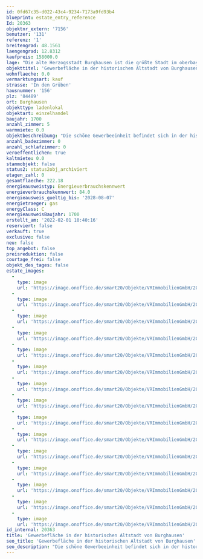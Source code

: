 ```yaml
---
id: 0fd67c35-d022-43c4-9234-7173a9fd93b4
blueprint: estate_entry_reference
Id: 20363
objektnr_extern: '7156'
benutzer: '131'
referenz: '1'
breitengrad: 48.1561
laengengrad: 12.8312
kaufpreis: 158000.0
lage: "Die alte Herzogsstadt Burghausen ist die größte Stadt im oberbayerischen Landkreis Altötting. Sie liegt an der Salzach, die hier die Grenze zu Österreich bildet. Auf einem Höhenzug über der Altstadt erstreckt sich die Burg zu Burghausen, die mit 1051 Metern Länge die längste Burganlage der Welt ist.  Burghausen bietet Einkaufsmöglichkeiten, eine sehr gute Infrastruktur, Ärzteschaft, Klinik, kulturelle Veranstaltungen, jegliche Möglichkeit der Freizeitgestaltung, Grund- und weiterführende Schulen\r\n\r\nBurghausen mit rund 11.000 Chemie-Beschäftigten ist der bedeutendste Standort des bayerischen Chemiedreiecks. Hier befinden sich neben dem weltweit größten Standort der Wacker Chemie AG weitere international operierende Unternehmen wie z. B. OMV Deutschland GmbH, Borealis Polymere GmbH sowie Produktionsstandorte der Linde AG und der Vinnolit GmbH & Co. KG. \r\nVerkehr: \r\nDie Blaue Route, die Bundesstraße 20 (Straubing – Berchtesgaden), führt durch das Stadtgebiet von Burghausen. Die B 20 verbindet die Stadt auch mit der Bundesstraße 12 (München – Passau) bzw. der Bundesautobahn 94. Ein Endbahnhof der Bahnstrecke Mühldorf–Burghausen bindet die Stadt an den Eisenbahnverkehr an."
objekttitel: 'Gewerbefläche in der historischen Altstadt von Burghausen'
wohnflaeche: 0.0
vermarktungsart: kauf
strasse: 'In den Grüben'
hausnummer: '156'
plz: '84489'
ort: Burghausen
objekttyp: ladenlokal
objektart: einzelhandel
baujahr: 1700
anzahl_zimmer: 5
warmmiete: 0.0
objektbeschreibung: "Die schöne Gewerbeeinheit befindet sich in der historischen Altstadt von Burghausen, unterhalb des Burgberges in unmittelbarer Nähe der Messerzeile.\r\nDas Haus selbst wurde ca. 1700 erbaut, im typisch spätgotischen Baustil, der den Charme, der Flaniermeile in den Grüben ausmacht.\r\nDer Laden mit mehreren Lagerflächen und einer Werkstatt befindet sich im Erdgeschoss und hat insgesamt eine Größe von ca 161,88 m².\r\nDas Schaufenster des Ladens ist zur Fußgängerzone ausgerichtet. Im Keller befinden sich zwei weitere Räume mit Gewölbe, die der Gewerbeeinheit  zugeordnet sind. Zudem befindet sich im Keller noch ein WC mit Waschgelegenheit.\r\n\r\nDie Gesamtfläche beträgt ca. 222,18 m² die sich wie folgt aufteilen: \r\nLaden / Lagerfläche ca. 161,88 m²\r\nKeller ca. 60.30 m²\r\n\r\nDer Laden ist vermietet bis 31.03.2026\r\nKaltmiete beträgt 500 € monatlich"
anzahl_badezimmer: 0
anzahl_schlafzimmer: 0
veroeffentlichen: true
kaltmiete: 0.0
stammobjekt: false
status2: status2obj_archiviert
etagen_zahl: 0
gesamtflaeche: 222.18
energieausweistyp: Energieverbrauchskennwert
energieverbrauchskennwert: 84.0
energieausweis_gueltig_bis: '2028-08-07'
energietraeger: gas
energyClass: C
energieausweisBaujahr: 1700
erstellt_am: '2022-02-01 10:40:16'
reserviert: false
verkauft: true
exclusive: false
neu: false
top_angebot: false
preisreduktion: false
courtage_frei: false
objekt_des_tages: false
estate_images:
  -
    type: image
    url: 'https://image.onoffice.de/smart20/Objekte/VRImmobilienGmbH/20363/04ca5f67-a857-473c-b3c8-7a2431fe68dd.jpg'
  -
    type: image
    url: 'https://image.onoffice.de/smart20/Objekte/VRImmobilienGmbH/20363/d950bcef-7baf-4390-8154-8efefecc9528.jpg'
  -
    type: image
    url: 'https://image.onoffice.de/smart20/Objekte/VRImmobilienGmbH/20363/40cbc74e-1a7a-494f-9071-d0acede93d83.jpg'
  -
    type: image
    url: 'https://image.onoffice.de/smart20/Objekte/VRImmobilienGmbH/20363/a94722cd-b5bd-4243-bd8a-c60a72578486.jpg'
  -
    type: image
    url: 'https://image.onoffice.de/smart20/Objekte/VRImmobilienGmbH/20363/e3dd350b-30e8-467f-9f6b-618f7546056f.jpg'
  -
    type: image
    url: 'https://image.onoffice.de/smart20/Objekte/VRImmobilienGmbH/20363/2c826ff0-1567-4eed-bd02-1ec6a7adf686.jpg'
  -
    type: image
    url: 'https://image.onoffice.de/smart20/Objekte/VRImmobilienGmbH/20363/3a200f3e-c05d-4d01-b056-e04cfa6dffe6.jpg'
  -
    type: image
    url: 'https://image.onoffice.de/smart20/Objekte/VRImmobilienGmbH/20363/69cde2c7-8bf7-4534-9c22-4ad3e4db372f.jpg'
  -
    type: image
    url: 'https://image.onoffice.de/smart20/Objekte/VRImmobilienGmbH/20363/5bca2007-4e53-4d37-aab4-a833ac7546ee.jpg'
  -
    type: image
    url: 'https://image.onoffice.de/smart20/Objekte/VRImmobilienGmbH/20363/a2272908-5e32-43fe-a9c7-d162744cceba.jpg'
  -
    type: image
    url: 'https://image.onoffice.de/smart20/Objekte/VRImmobilienGmbH/20363/66b8295b-de94-4996-b23a-380b1de05f3c.jpg'
  -
    type: image
    url: 'https://image.onoffice.de/smart20/Objekte/VRImmobilienGmbH/20363/91ebd2d1-1457-4ff8-a18d-d711743decdb.jpg'
  -
    type: image
    url: 'https://image.onoffice.de/smart20/Objekte/VRImmobilienGmbH/20363/c4420ac3-1a1b-44f6-9c47-8d0675ca77ff.jpg'
  -
    type: image
    url: 'https://image.onoffice.de/smart20/Objekte/VRImmobilienGmbH/20363/6b4e5ba3-e893-42cf-81f5-96444f7bcf69.jpg'
  -
    type: image
    url: 'https://image.onoffice.de/smart20/Objekte/VRImmobilienGmbH/20363/e5e5d150-7e93-47a3-a0d0-245ee6488ff2.jpg'
id_internal: 20363
title: 'Gewerbefläche in der historischen Altstadt von Burghausen'
seo_title: 'Gewerbefläche in der historischen Altstadt von Burghausen'
seo_description: "Die schöne Gewerbeeinheit befindet sich in der historischen Altstadt von Burghausen, unterhalb des Burgberges in unmittelbarer Nähe der Messerzeile.\r\nDas Haus"
---
```

